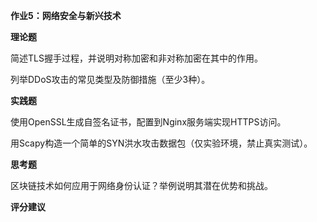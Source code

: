 **作业5：网络安全与新兴技术**

**理论题**

简述TLS握手过程，并说明对称加密和非对称加密在其中的作用。

列举DDoS攻击的常见类型及防御措施（至少3种）。

**实践题**

使用OpenSSL生成自签名证书，配置到Nginx服务端实现HTTPS访问。

用Scapy构造一个简单的SYN洪水攻击数据包（仅实验环境，禁止真实测试）。

**思考题**

区块链技术如何应用于网络身份认证？举例说明其潜在优势和挑战。

**评分建议**
